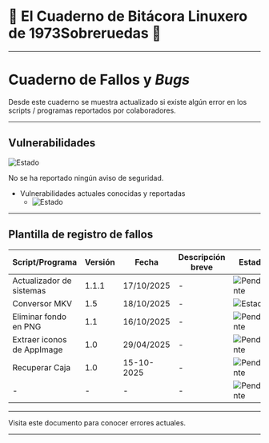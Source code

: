 # 🐧 El Cuaderno de Bitácora Linuxero de 1973Sobreruedas 🐧

---

# Cuaderno de Fallos y *Bugs*

Desde este cuaderno se muestra actualizado si existe algún error en los scripts / programas reportados por colaboradores.

---

## Vulnerabilidades

![Estado](https://img.shields.io/badge/Vulnerabilidades-✅%20Estable-forestgreen?style=plastic)

No se ha reportado ningún aviso de seguridad.

* Vulnerabilidades actuales conocidas y reportadas
    * ![Estado](https://img.shields.io/badge/Errores-0-forestgreen?style=plastic)
    
---

## Plantilla de registro de fallos

<!--Fecha DD/MM/AAAA-->  
<!--Script/Programa afectado: nombre_script-->  
<!--Estado: [Pendiente / En corrección / Corregido en vX.X]-->

| Script/Programa | Versión | Fecha      | Descripción breve | Estado |
|-----------------|---------|------------|-------------------|--------|
| Actualizador de<br> sistemas | 1.1.1 | 17/10/2025 | -      | ![Pendiente](https://img.shields.io/badge/Estado-Correcto-forestgreen?style=plastic) |
| Conversor MKV   | 1.5     | 18/10/2025 | -                 | ![Estado](https://img.shields.io/badge/Estado-Correcto-forestgreen?style=plastic) |
| Eliminar fondo<br> en PNG | 1.1 | 16/10/2025 | -           | ![Pendiente](https://img.shields.io/badge/Estado-Correcto-forestgreen?style=plastic) |
| Extraer iconos<br>de AppImage | 1.0 | 29/04/2025 | -       | ![Pendiente](https://img.shields.io/badge/Estado-Correcto-forestgreen?style=plastic) |
| Recuperar Caja  | 1.0    | 15-10-2025  | -                 | ![Pendiente](https://img.shields.io/badge/Estado-Correcto-forestgreen?style=plastic)      |
| -               | -      | -           | -                 | ![Pendiente](https://img.shields.io/badge/Estado-Correcto-forestgreen?style=plastic) |

<!--| Fecha      | Script/Programa      | Versión | Descripción breve                        | Estado       |
|------------|----------------------|---------|------------------------------------------|--------------|
| 27/09/2025 | conversor-mkv.sh     | 1.5     | Error: se corta la cola de<br>conversión | Pendiente    |-->

---

Visita este documento para conocer errores actuales.

---
